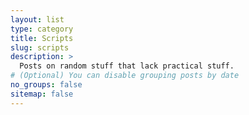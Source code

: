 ```yaml
---
layout: list
type: category
title: Scripts
slug: scripts
description: >
  Posts on random stuff that lack practical stuff.
# (Optional) You can disable grouping posts by date
no_groups: false
sitemap: false
---
```

